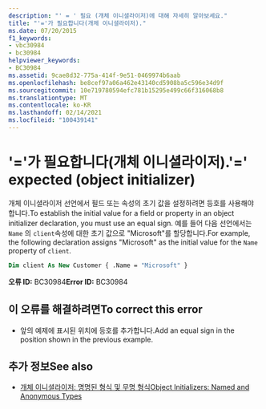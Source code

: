 ```yaml
---
description: "' = ' 필요 (개체 이니셜라이저)에 대해 자세히 알아보세요."
title: "'='가 필요합니다(개체 이니셜라이저)."
ms.date: 07/20/2015
f1_keywords:
- vbc30984
- bc30984
helpviewer_keywords:
- BC30984
ms.assetid: 9cae8d32-775a-414f-9e51-0469974b6aab
ms.openlocfilehash: be8cef97a06a462e43140cd5908ba5c596e34d9f
ms.sourcegitcommit: 10e719780594efc781b15295e499c66f316068b8
ms.translationtype: MT
ms.contentlocale: ko-KR
ms.lasthandoff: 02/14/2021
ms.locfileid: "100439141"
---
```

# <a name="-expected-object-initializer"></a><span data-ttu-id="6ead0-103">'='가 필요합니다(개체 이니셜라이저).</span><span class="sxs-lookup"><span data-stu-id="6ead0-103">'=' expected (object initializer)</span></span>

<span data-ttu-id="6ead0-104">개체 이니셜라이저 선언에서 필드 또는 속성의 초기 값을 설정하려면 등호를 사용해야 합니다.</span><span class="sxs-lookup"><span data-stu-id="6ead0-104">To establish the initial value for a field or property in an object initializer declaration, you must use an equal sign.</span></span> <span data-ttu-id="6ead0-105">예를 들어 다음 선언에서는 `Name` 의 `client`속성에 대한 초기 값으로 "Microsoft"를 할당합니다.</span><span class="sxs-lookup"><span data-stu-id="6ead0-105">For example, the following declaration assigns "Microsoft" as the initial value for the `Name` property of `client`.</span></span>  
  
```vb  
Dim client As New Customer { .Name = "Microsoft" }  
```  
  
 <span data-ttu-id="6ead0-106">**오류 ID:** BC30984</span><span class="sxs-lookup"><span data-stu-id="6ead0-106">**Error ID:** BC30984</span></span>  
  
## <a name="to-correct-this-error"></a><span data-ttu-id="6ead0-107">이 오류를 해결하려면</span><span class="sxs-lookup"><span data-stu-id="6ead0-107">To correct this error</span></span>  
  
- <span data-ttu-id="6ead0-108">앞의 예제에 표시된 위치에 등호를 추가합니다.</span><span class="sxs-lookup"><span data-stu-id="6ead0-108">Add an equal sign in the position shown in the previous example.</span></span>  
  
## <a name="see-also"></a><span data-ttu-id="6ead0-109">추가 정보</span><span class="sxs-lookup"><span data-stu-id="6ead0-109">See also</span></span>

- [<span data-ttu-id="6ead0-110">개체 이니셜라이저: 명명된 형식 및 무명 형식</span><span class="sxs-lookup"><span data-stu-id="6ead0-110">Object Initializers: Named and Anonymous Types</span></span>](../programming-guide/language-features/objects-and-classes/object-initializers-named-and-anonymous-types.md)
